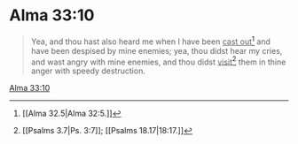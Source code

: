 # Alma 33:10

> Yea, and thou hast also heard me when I have been <u>cast out</u>[^a] and have been despised by mine enemies; yea, thou didst hear my cries, and wast angry with mine enemies, and thou didst <u>visit</u>[^b] them in thine anger with speedy destruction.

[Alma 33:10](https://www.churchofjesuschrist.org/study/scriptures/bofm/alma/33?lang=eng&id=p10#p10)


[^a]: [[Alma 32.5|Alma 32:5.]]
[^b]: [[Psalms 3.7|Ps. 3:7]]; [[Psalms 18.17|18:17.]]
